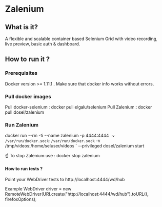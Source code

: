 # Zalenium

## What is it?
A flexible and scalable container based Selenium Grid with video recording, live preview, basic auth & dashboard.

## How to run it ?
### Prerequisites
Docker version >= 1.11.1 .
Make sure that docker info works without errors.

### Pull docker images
Pull docker-selenium : docker pull elgalu/selenium
Pull Zalenium        : docker pull dosel/zalenium

### Run Zalenium
docker run --rm -ti --name zalenium -p 4444:4444 `
      -v /var/run/docker.sock:/var/run/docker.sock `
      -v /tmp/videos:/home/seluser/videos `
      --privileged dosel/zalenium start

☝️ To stop Zalenium use : docker stop zalenium

#### How to run tests ?
Point your WebDriver tests to http://localhost:4444/wd/hub

Example
WebDriver driver = new RemoteWebDriver(URI.create("http://localhost:4444/wd/hub").toURL(), firefoxOptions);